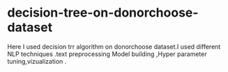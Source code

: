 # decision-tree-on-donorchoose-dataset
Here I used decision trr algorithm on donorchoose dataset.I used different NLP techniques .text preprocessing Model building ,Hyper parameter tuning,vizualization .
